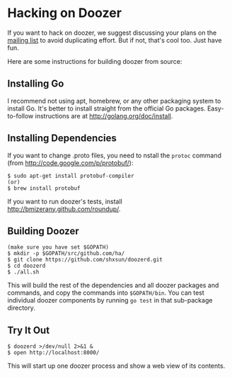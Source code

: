 # Hacking on Doozer

If you want to hack on doozer, we suggest discussing your plans on the
[mailing list][mail] to avoid duplicating effort.
But if not, that's cool too.  Just have fun.

Here are some instructions for building doozer from source:

## Installing Go

I recommend not using apt, homebrew, or any other packaging system to install
Go. It's better to install straight from the official Go packages.
Easy-to-follow instructions are at <http://golang.org/doc/install>.

## Installing Dependencies

If you want to change .proto files, you need to nstall the `protoc`
command (from <http://code.google.com/p/protobuf/>):

    $ sudo apt-get install protobuf-compiler
    (or)
    $ brew install protobuf

If you want to run doozer's tests, install
<http://bmizerany.github.com/roundup/>.

## Building Doozer

    (make sure you have set $GOPATH)
    $ mkdir -p $GOPATH/src/github.com/ha/
    $ git clone https://github.com/shxsun/doozerd.git
    $ cd doozerd
    $ ./all.sh

This will build the rest of the dependencies and
all doozer packages and commands,
and copy the commands into `$GOPATH/bin`. You can test individual doozer
components by running `go test` in that sub-package directory.

## Try It Out

    $ doozerd >/dev/null 2>&1 &
    $ open http://localhost:8000/

This will start up one doozer process and show a web view of its contents.

[mail]: https://groups.google.com/group/doozer
